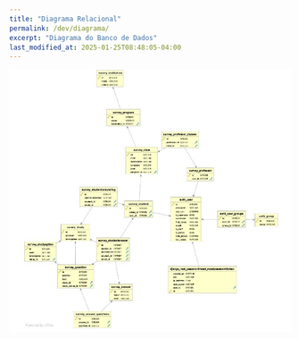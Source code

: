 ```yaml
---
title: "Diagrama Relacional"
permalink: /dev/diagrama/
excerpt: "Diagrama do Banco de Dados"
last_modified_at: 2025-01-25T08:48:05-04:00
---
```


![modulos](/assets/images/diagramabd.png)